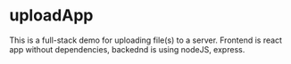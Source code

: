 # uploadApp
This is a full-stack demo for uploading file(s) to a server. Frontend is react app without dependencies, backednd is using nodeJS, express.
